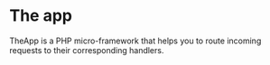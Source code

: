 # The app
TheApp is a PHP micro-framework that helps you to route incoming requests to their corresponding handlers.
